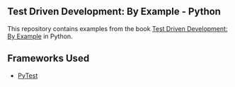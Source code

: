 ## Test Driven Development: By Example - Python

This repository contains examples from the book [Test Driven Development: By Example](https://www.aladin.co.kr/shop/wproduct.aspx?ItemId=37469717) in Python.

## Frameworks Used

- [PyTest](https://docs.pytest.org/en/8.2.x/)
